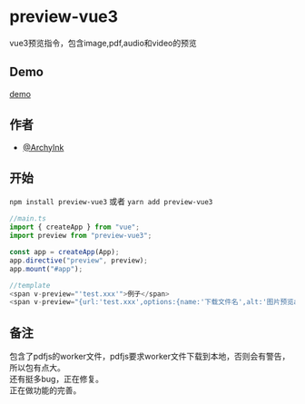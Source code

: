 <!--
 * @author: Archy
 * @Date: 2022-05-17 10:03:57
 * @LastEditors: Archy
 * @LastEditTime: 2022-05-23 10:54:58
 * @FilePath: \preview-vue3\README.md
 * @description: 
-->

# preview-vue3

vue3预览指令，包含image,pdf,audio和video的预览

## Demo
[demo](http://demo.archy.ink/preview-vue3/)

## 作者

- [@ArchyInk](https://github.com/ArchyInk)

## 开始

`npm install preview-vue3` 或者 `yarn add preview-vue3`

```javascript
//main.ts
import { createApp } from "vue";
import preview from "preview-vue3";

const app = createApp(App);
app.directive("preview", preview);
app.mount("#app");

//template
<span v-preview="'test.xxx'">例子</span>
<span v-preview="{url:'test.xxx',options:{name:'下载文件名',alt:'图片预览alt属性',title:'图片预览title属性',coverImage:'媒体预览封面.jpg'}}">例子</span>
```

## 备注
包含了pdfjs的worker文件，pdfjs要求worker文件下载到本地，否则会有警告，所以包有点大。  
还有挺多bug，正在修复。  
正在做功能的完善。
